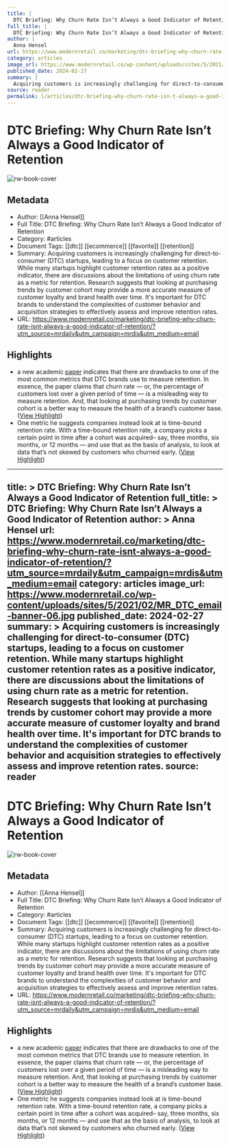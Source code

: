 ```yaml
---
title: |
  DTC Briefing: Why Churn Rate Isn’t Always a Good Indicator of Retention
full_title: |
  DTC Briefing: Why Churn Rate Isn’t Always a Good Indicator of Retention
author: |
  Anna Hensel
url: https://www.modernretail.co/marketing/dtc-briefing-why-churn-rate-isnt-always-a-good-indicator-of-retention/?utm_source=mrdaily&utm_campaign=mrdis&utm_medium=email
category: articles
image_url: https://www.modernretail.co/wp-content/uploads/sites/5/2021/02/MR_DTC_email-banner-06.jpg
published_date: 2024-02-27
summary: |
  Acquiring customers is increasingly challenging for direct-to-consumer (DTC) startups, leading to a focus on customer retention. While many startups highlight customer retention rates as a positive indicator, there are discussions about the limitations of using churn rate as a metric for retention. Research suggests that looking at purchasing trends by customer cohort may provide a more accurate measure of customer loyalty and brand health over time. It's important for DTC brands to understand the complexities of customer behavior and acquisition strategies to effectively assess and improve retention rates.
source: reader
permalink: l/articles/dtc-briefing-why-churn-rate-isn-t-always-a-good-indicator-of-retention
---
```

# DTC Briefing: Why Churn Rate Isn’t Always a Good Indicator of Retention

![rw-book-cover](https://www.modernretail.co/wp-content/uploads/sites/5/2021/02/MR_DTC_email-banner-06.jpg)

## Metadata
- Author: [[Anna Hensel]]
- Full Title: DTC Briefing: Why Churn Rate Isn’t Always a Good Indicator of Retention
- Category: #articles
- Document Tags: [[dtc]] [[ecommerce]] [[favorite]] [[retention]] 
- Summary: Acquiring customers is increasingly challenging for direct-to-consumer (DTC) startups, leading to a focus on customer retention. While many startups highlight customer retention rates as a positive indicator, there are discussions about the limitations of using churn rate as a metric for retention. Research suggests that looking at purchasing trends by customer cohort may provide a more accurate measure of customer loyalty and brand health over time. It's important for DTC brands to understand the complexities of customer behavior and acquisition strategies to effectively assess and improve retention rates.
- URL: https://www.modernretail.co/marketing/dtc-briefing-why-churn-rate-isnt-always-a-good-indicator-of-retention/?utm_source=mrdaily&utm_campaign=mrdis&utm_medium=email

## Highlights
- a new academic [paper](https://papers.ssrn.com/sol3/papers.cfm?abstract_id=4722115) indicates that there are drawbacks to one of the most common metrics that DTC brands use to measure retention. In essence, the paper claims that churn rate — or, the percentage of customers lost over a given period of time — is a misleading way to measure retention. And, that looking at purchasing trends by customer cohort is a better way to measure the health of a brand’s customer base. ([View Highlight](https://read.readwise.io/read/01hr71cr4hzbvh0k266xz18g8q))
- One metric he suggests companies instead look at is time-bound retention rate. With a time-bound retention rate, a company picks a certain point in time after a cohort was acquired– say, three months, six months, or 12 months — and use that as the basis of analysis, to look at data that’s not skewed by customers who churned early. ([View Highlight](https://read.readwise.io/read/01hr71jxj74hmtbqwda6vc0p14))


---
title: >
  DTC Briefing: Why Churn Rate Isn’t Always a Good Indicator of Retention
full_title: >
  DTC Briefing: Why Churn Rate Isn’t Always a Good Indicator of Retention
author: >
  Anna Hensel
url: https://www.modernretail.co/marketing/dtc-briefing-why-churn-rate-isnt-always-a-good-indicator-of-retention/?utm_source=mrdaily&utm_campaign=mrdis&utm_medium=email
category: articles
image_url: https://www.modernretail.co/wp-content/uploads/sites/5/2021/02/MR_DTC_email-banner-06.jpg
published_date: 2024-02-27
summary: >
  Acquiring customers is increasingly challenging for direct-to-consumer (DTC) startups, leading to a focus on customer retention. While many startups highlight customer retention rates as a positive indicator, there are discussions about the limitations of using churn rate as a metric for retention. Research suggests that looking at purchasing trends by customer cohort may provide a more accurate measure of customer loyalty and brand health over time. It's important for DTC brands to understand the complexities of customer behavior and acquisition strategies to effectively assess and improve retention rates.
source: reader
---
# DTC Briefing: Why Churn Rate Isn’t Always a Good Indicator of Retention

![rw-book-cover](https://www.modernretail.co/wp-content/uploads/sites/5/2021/02/MR_DTC_email-banner-06.jpg)

## Metadata
- Author: [[Anna Hensel]]
- Full Title: DTC Briefing: Why Churn Rate Isn’t Always a Good Indicator of Retention
- Category: #articles
- Document Tags: [[dtc]] [[ecommerce]] [[favorite]] [[retention]] 
- Summary: Acquiring customers is increasingly challenging for direct-to-consumer (DTC) startups, leading to a focus on customer retention. While many startups highlight customer retention rates as a positive indicator, there are discussions about the limitations of using churn rate as a metric for retention. Research suggests that looking at purchasing trends by customer cohort may provide a more accurate measure of customer loyalty and brand health over time. It's important for DTC brands to understand the complexities of customer behavior and acquisition strategies to effectively assess and improve retention rates.
- URL: https://www.modernretail.co/marketing/dtc-briefing-why-churn-rate-isnt-always-a-good-indicator-of-retention/?utm_source=mrdaily&utm_campaign=mrdis&utm_medium=email

## Highlights
- a new academic [paper](https://papers.ssrn.com/sol3/papers.cfm?abstract_id=4722115) indicates that there are drawbacks to one of the most common metrics that DTC brands use to measure retention. In essence, the paper claims that churn rate — or, the percentage of customers lost over a given period of time — is a misleading way to measure retention. And, that looking at purchasing trends by customer cohort is a better way to measure the health of a brand’s customer base. ([View Highlight](https://read.readwise.io/read/01hr71cr4hzbvh0k266xz18g8q))
- One metric he suggests companies instead look at is time-bound retention rate. With a time-bound retention rate, a company picks a certain point in time after a cohort was acquired– say, three months, six months, or 12 months — and use that as the basis of analysis, to look at data that’s not skewed by customers who churned early. ([View Highlight](https://read.readwise.io/read/01hr71jxj74hmtbqwda6vc0p14))


